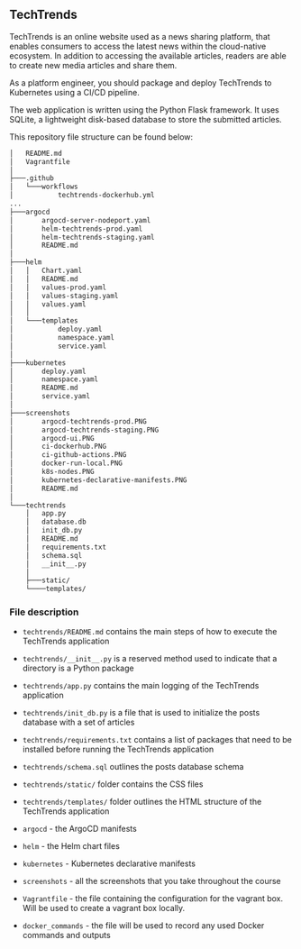 ## TechTrends

TechTrends is an online website used as a news sharing platform, that enables consumers to access the latest news within the cloud-native ecosystem. In addition to accessing the available articles, readers are able to create new media articles and share them.

As a platform engineer, you should package and deploy TechTrends to Kubernetes using a CI/CD pipeline.

The web application is written using the Python Flask framework. It uses SQLite, a lightweight disk-based database to store the submitted articles. 


This repository file structure can be found below:

```bash
│   README.md
│   Vagrantfile
│
├───.github
│   └───workflows
│           techtrends-dockerhub.yml
...
├───argocd
│       argocd-server-nodeport.yaml
│       helm-techtrends-prod.yaml
│       helm-techtrends-staging.yaml
│       README.md
│
├───helm
│   │   Chart.yaml
│   │   README.md
│   │   values-prod.yaml
│   │   values-staging.yaml
│   │   values.yaml
│   │
│   └───templates
│           deploy.yaml
│           namespace.yaml
│           service.yaml
│
├───kubernetes
│       deploy.yaml
│       namespace.yaml
│       README.md
│       service.yaml
│
├───screenshots
│       argocd-techtrends-prod.PNG
│       argocd-techtrends-staging.PNG
│       argocd-ui.PNG
│       ci-dockerhub.PNG
│       ci-github-actions.PNG
│       docker-run-local.PNG
│       k8s-nodes.PNG
│       kubernetes-declarative-manifests.PNG
│       README.md
│
└───techtrends
    │   app.py
    │   database.db
    │   init_db.py
    │   README.md
    │   requirements.txt
    │   schema.sql
    │   __init__.py
    │
    ├───static/
    └────templates/

```

### File description
    
* `techtrends/README.md` contains the main steps of how to execute the TechTrends application

* `techtrends/__init__.py` is a reserved method used to indicate that a directory is a Python package

* `techtrends/app.py` contains the main logging of the TechTrends application

* `techtrends/init_db.py` is a file that is used to initialize the posts database with a set of articles

* `techtrends/requirements.txt` contains a list of packages that need to be installed before running the TechTrends application

* `techtrends/schema.sql` outlines the posts database schema

* `techtrends/static/` folder contains the CSS files

* `techtrends/templates/` folder outlines the HTML structure of the TechTrends application


* `argocd` -  the ArgoCD manifests

* `helm` -  the Helm chart files

* `kubernetes` -  Kubernetes declarative manifests

* `screenshots` -  all the screenshots that you take throughout the course

* `Vagrantfile` - the file containing the configuration for the vagrant box. Will be used to create a vagrant box locally.

* `docker_commands` - the file will be used to record any used Docker commands and outputs



